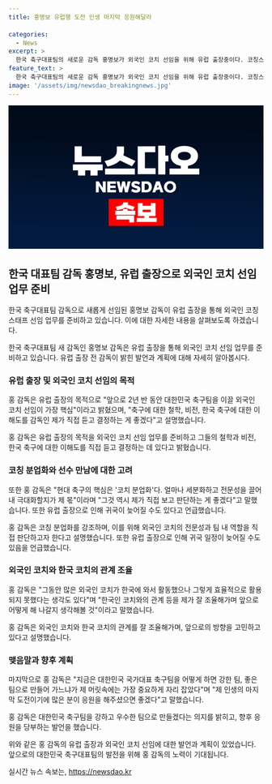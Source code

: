 ```yaml
---
title: 홍명보 유럽행 도전 인생 마지막 응원해달라

categories:
  - News
excerpt: >
  한국 축구대표팀의 새로운 감독 홍명보가 외국인 코치 선임을 위해 유럽 출장중이다. 코칭스태프 선임에 대한 비전과 철학을 듣고 직접 판단하려는 의지를 밝히며, 외국인 코치와의 관계 조율 및 축구에 대한 이해도를 강조했다. 출국 후 스페인과 포르투갈 방문 계획을 공개하고, 귀국 일정은 유동적일 수 있음을 언급했다. 논란에 대해서는 이해와 존중의 말로 응대했으며, 국가대표팀을 강하고 좋은 팀으로 만들기 위한 열정을 드러냈다.
feature_text: >
  한국 축구대표팀의 새로운 감독 홍명보가 외국인 코치 선임을 위해 유럽 출장중이다. 코칭스태프 선임에 대한 비전과 철학을 듣고 직접 판단하려는 의지를 밝히며, 외국인 코치와의 관계 조율 및 축구에 대한 이해도를 강조했다. 출국 후 스페인과 포르투갈 방문 계획을 공개하고, 귀국 일정은 유동적일 수 있음을 언급했다. 논란에 대해서는 이해와 존중의 말로 응대했으며, 국가대표팀을 강하고 좋은 팀으로 만들기 위한 열정을 드러냈다.
image: '/assets/img/newsdao_breakingnews.jpg'
---
```


<p><img src="/assets/img/newsdao_breakingnews.jpg" alt="flaretime 속보" /></p>

<h2 data-ke-size="size26">한국 대표팀 감독 홍명보, 유럽 출장으로 외국인 코치 선임 업무 준비</h2>

<p>한국 축구대표팀 감독으로 새롭게 선임된 홍명보 감독이 유럽 출장을 통해 외국인 코칭스태프 선임 업무를 준비하고 있습니다. 이에 대한 자세한 내용을 살펴보도록 하겠습니다.</p>

<p data-ke-size="size16">한국 축구대표팀 새 감독인 홍명보 감독은 유럽 출장을 통해 외국인 코치 선임 업무를 준비하고 있습니다. 유럽 출장 전 감독이 밝힌 발언과 계획에 대해 자세히 알아봅시다.</p>

<h3>유럽 출장 및 외국인 코치 선임의 목적</h3>

<p>홍 감독은 유럽 출장의 목적으로 "앞으로 2년 반 동안 대한민국 축구팀을 이끌 외국인 코치 선임이 가장 핵심"이라고 밝혔으며, "축구에 대한 철학, 비전, 한국 축구에 대한 이해도를 감독인 제가 직접 듣고 결정하는 게 좋겠다"고 설명했습니다. </p>

<p data-ke-size="size16">홍 감독은 유럽 출장의 목적을 외국인 코치 선임 업무를 준비하고 그들의 철학과 비전, 한국 축구에 대한 이해도를 직접 듣고 결정하는 데 있다고 밝혔습니다.</p>

<h3>코칭 분업화와 선수 만남에 대한 고려</h3>

<p>또한 홍 감독은 "현대 축구의 핵심은 '코치 분업화'다. 얼마나 세분화하고 전문성을 끌어내 극대화할지가 제 몫"이라며 "그것 역시 제가 직접 보고 판단하는 게 좋겠다"고 말했습니다. 또한 유럽 출장으로 인해 귀국이 늦어질 수도 있다고 언급했습니다.</p>

<p data-ke-size="size16">홍 감독은 코칭 분업화를 강조하며, 이를 위해 외국인 코치의 전문성과 팀 내 역할을 직접 판단하고자 한다고 설명했습니다. 또한 유럽 출장으로 인해 귀국 일정이 늦어질 수도 있음을 언급했습니다.</p>

<h3>외국인 코치와 한국 코치의 관계 조율</h3>

<p>홍 감독은 "그동안 많은 외국인 코치가 한국에 와서 활동했으나 그렇게 효율적으로 활용되지 못했다는 생각도 있다"며 "한국인 코치와의 관계 등을 제가 잘 조율해가며 앞으로 어떻게 해 나갈지 생각해볼 것"이라고 말했습니다.</p>

<p data-ke-size="size16">홍 감독은 외국인 코치와 한국 코치의 관계를 잘 조율해가며, 앞으로의 방향을 고민하고 있다고 설명했습니다.</p>

<h3>맺음말과 향후 계획</h3>

<p>마지막으로 홍 감독은 "지금은 대한민국 국가대표 축구팀을 어떻게 하면 강한 팀, 좋은 팀으로 만들어 가느냐가 제 머릿속에는 가장 중요하게 자리 잡았다"며 "제 인생의 마지막 도전이기에 많은 분이 응원을 해주셨으면 좋겠다"고 말했습니다.</p>

<p data-ke-size="size16">홍 감독은 대한민국 축구팀을 강하고 우수한 팀으로 만들겠다는 의지를 밝히고, 향후 응원을 당부하는 발언을 했습니다.</p>

<p>위와 같은 홍 감독의 유럽 출장과 외국인 코치 선임에 대한 발언과 계획이 있었습니다. 앞으로의 대한민국 축구대표팀의 발전을 위해 홍 감독의 노력이 기대됩니다.</p>
실시간 뉴스 속보는, <a href="https://newsdao.kr" rel="dofollow">https://newsdao.kr</a>


